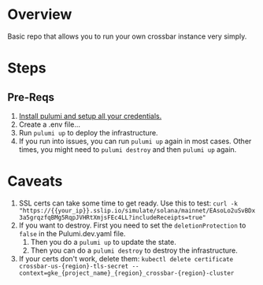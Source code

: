 # Overview

Basic repo that allows you to run your own crossbar instance very simply.

# Steps

## Pre-Reqs

1. [Install pulumi and setup all your credentials.](https://www.pulumi.com/docs/iac/get-started/gcp/begin/)
2. Create a .env file...
3. Run `pulumi up` to deploy the infrastructure.
4. If you run into issues, you can run `pulumi up` again in most cases. Other times, you might need to `pulumi destroy` and then `pulumi up` again.

# Caveats

1. SSL certs can take some time to get ready. Use this to test: `curl -k "https://{{your_ip}}.sslip.io/simulate/solana/mainnet/EAsoLo2uSvBDx3a5grqzfqBMg5RqpJVHRtXmjsFEc4LL?includeReceipts=true"`
2. If you want to destroy. First you need to set the `deletionProtection` to `false` in the Pulumi.dev.yaml file.
    1. Then you do a `pulumi up` to update the state.
    2. Then you can do a `pulumi destroy` to destroy the infrastructure.
3. If your certs don't work, delete them: `kubectl delete certificate crossbar-us-{region}-tls-secret --context=gke_{project_name}_{region}_crossbar-{region}-cluster`